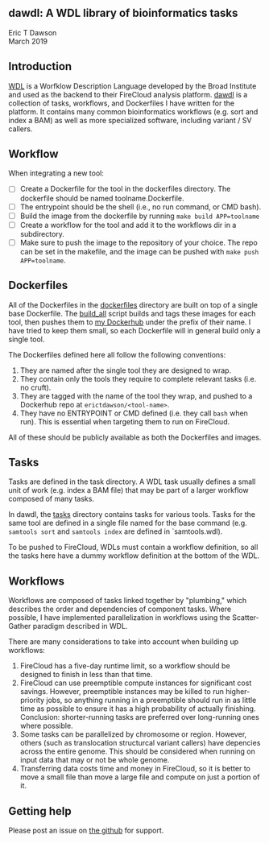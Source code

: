 dawdl: A WDL library of bioinformatics tasks
----------------------------------------------
Eric T Dawson  
March 2019

## Introduction
[WDL](https://github.com/openwdl/wdl/blob/master/versions/1.0/SPEC.md) is a Worfklow Description Language
developed by the Broad Institute and used as the backend to their FireCloud analysis platform.
[dawdl](https://github.com/edawson/dawdl) is a collection of tasks, workflows, and Dockerfiles I have
written for the platform. It contains many common bioinformatics workflows (e.g. sort and index a BAM) as
well as more specialized software, including variant / SV callers.

## Workflow
When integrating a new tool:
 - [ ] Create a Dockerfile for the tool in the dockerfiles directory. The dockerfile should be named toolname.Dockerfile.
 - [ ] The entrypoint should be the shell (i.e., no run command, or CMD bash).
 - [ ] Build the image from the dockerfile by running `make build APP=toolname`
 - [ ] Create a workflow for the tool and add it to the workflows dir in a subdirectory.
 - [ ] Make sure to push the image to the repository of your choice. The repo can be set in the makefile, and the image can be pushed with `make push APP=toolname`.

## Dockerfiles
All of the Dockerfiles in the [dockerfiles](https://github.com/edawson/dawdl/tree/master/dockerfiles)
directory are built on top of a single base Dockerfile. The [build_all](https://github.com/edawson/dawdl/blob/master/build_all.sh)
script builds and tags these images for each tool, then pushes them to [my Dockerhub](https://hub.docker.com/u/erictdawson) under
the prefix of their name. I have tried to keep them small, so each Dockerfile will in general build only a single tool.

The Dockerfiles defined here all follow the following conventions:
1. They are named after the single tool they are designed to wrap.
2. They contain only the tools they require to complete relevant tasks (i.e. no cruft).
3. They are tagged with the name of the tool they wrap, and pushed to a Dockerhub repo at `erictdawson/<tool-name>`.
4. They have no ENTRYPOINT or CMD defined (i.e. they call `bash` when run). This is essential when targeting them
to run on FireCloud.

All of these should be publicly available as both the Dockerfiles and images.


## Tasks
Tasks are defined in the task directory. A WDL task usually defines a small unit of work (e.g. index a BAM file) that may
be part of a larger workflow composed of many tasks.

In dawdl, the [tasks](https://github.com/edawson/dawdl/blob/master) directory contains tasks for various tools. Tasks for the same
tool are defined in a single file named for the base command (e.g. `samtools sort` and `samtools index` are defined in `samtools.wdl).

To be pushed to FireCloud, WDLs must contain a workflow definition, so all the tasks here have a dummy workflow definition at the
bottom of the WDL.

## Workflows
Workflows are composed of tasks linked together by "plumbing," which describes the order and dependencies of component tasks. Where possible, I have implemented parallelization in workflows using the Scatter-Gather paradigm described in WDL.

There are many considerations to take into account when building up workflows:  
1. FireCloud has a five-day runtime limit, so a workflow should be designed to finish in less than that time.
2. FireCloud can use preemptible compute instances for significant cost savings. However, preemptible instances
may be killed to run higher-priority jobs, so anything running in a preemptible should run in as little time
as possible to ensure it has a high probability of actually finishing. Conclusion: shorter-running tasks
are preferred over long-running ones where possible.
3. Some tasks can be parallelized by chromosome or region. However, others (such as translocation structurcal variant callers)
have depencies across the entire genome. This should be considered when running on input data that may or not be whole genome.
4. Transferring data costs time and money in FireCloud, so it is better to move a small file than move a large file and compute on just
a portion of it.


## Getting help
Please post an issue on [the github](https://github.com/edawson/dawdl) for support.